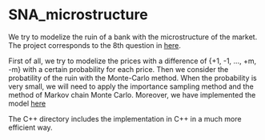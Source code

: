 # SNA_microstructure

We try to modelize the ruin of a bank with the microstructure of the market. The project corresponds to the 8th question in [here](../master/ProjectMODAL_SNAX18.pdf).

First of all, we try to modelize the prices with a difference of {+1, -1, ..., +m, -m} with a certain probability for each price. Then we consider the probatility of the ruin with the Monte-Carlo method. When the probability is very small, we will need to apply the importance sampling method and the method of Markov chain Monte Carlo. Moreover, we have implemented the model [here](../master/FodraPhamMicrostructure2015.pdf)

The C++ directory includes the implementation in C++ in a much more efficient way.
